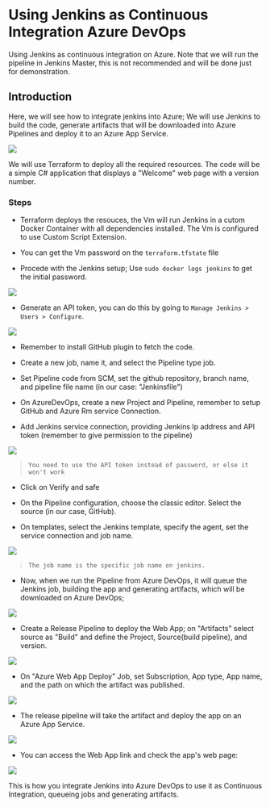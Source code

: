 # Using Jenkins as Continuous Integration Azure DevOps
Using Jenkins as continuous integration on Azure. Note that we will run the pipeline in Jenkins Master, this is not recommended and will be done just for demonstration.

## Introduction

Here, we will see how to integrate jenkins into Azure; We will use Jenkins to build the code, generate artifacts that will be downloaded into Azure Pipelines and deploy it to an Azure App Service.

![](https://github.com/nokorinotsubasa/CI-jenkins-azure/blob/638046f3a426f8f5afe57b4c9c9eec48bbf911cc/images/Architecture.png)

We will use Terraform to deploy all the required resources. The code will be a simple C# application that displays a "Welcome" web page with a version number.

### Steps

- Terraform deploys the resouces, the Vm will run Jenkins in a cutom Docker Container with all dependencies installed. The Vm is configured to use Custom Script Extension.

- You can get the Vm password on the `terraform.tfstate` file

- Procede with the Jenkins setup; Use `sudo docker logs jenkins` to get the initial password.

![](https://github.com/nokorinotsubasa/CI-jenkins-azure/blob/638046f3a426f8f5afe57b4c9c9eec48bbf911cc/images/JenkinsSetup.png)

- Generate an API token, you can do this by going to `Manage Jenkins > Users > Configure`.

![](https://github.com/nokorinotsubasa/CI-jenkins-azure/blob/638046f3a426f8f5afe57b4c9c9eec48bbf911cc/images/APIToken.png)

- Remember to install GitHub plugin to fetch the code. 

- Create a new job, name it, and select the Pipeline type job.

- Set Pipeline code from SCM, set the github repository, branch name, and pipeline file name (in our case: "Jenkinsfile")

- On AzureDevOps, create a new Project and Pipeline, remember to setup GitHub and Azure Rm service Connection.

- Add Jenkins service connection, providing Jenkins Ip address and API token (remember to give permission to the pipeline)

![](https://github.com/nokorinotsubasa/CI-jenkins-azure/blob/638046f3a426f8f5afe57b4c9c9eec48bbf911cc/images/JenkinsServiceConnection.png)

>`You need to use the API token instead of password, or else it won't work`

- Click on Verify and safe

- On the Pipeline configuration, choose the classic editor. Select the source (in our case, GitHub).

- On templates, select the Jenkins template, specify the agent, set the service connection and job name.

![](https://github.com/nokorinotsubasa/CI-jenkins-azure/blob/638046f3a426f8f5afe57b4c9c9eec48bbf911cc/images/PipelineSetup.png)

>`The job name is the specific job name on jenkins.`

- Now, when we run the Pipeline from Azure DevOps, it will queue the Jenkins job, building the app and generating artifacts, which will be downloaded on Azure DevOps;

![](https://github.com/nokorinotsubasa/CI-jenkins-azure/blob/638046f3a426f8f5afe57b4c9c9eec48bbf911cc/images/JobLogs.png)

- Create a Release Pipeline to deploy the Web App; on "Artifacts" select source as "Build" and define the Project, Source(build pipeline), and version.

![](https://github.com/nokorinotsubasa/CI-jenkins-azure/blob/638046f3a426f8f5afe57b4c9c9eec48bbf911cc/images/ArtifactSetup2.png)

- On "Azure Web App Deploy" Job, set Subscription, App type, App name, and the path on which the artifact was published.

![](https://github.com/nokorinotsubasa/CI-jenkins-azure/blob/638046f3a426f8f5afe57b4c9c9eec48bbf911cc/images/WebAppPipelineSetup.png)

- The release pipeline will take the artifact and deploy the app on an Azure App Service.

![](https://github.com/nokorinotsubasa/CI-jenkins-azure/blob/638046f3a426f8f5afe57b4c9c9eec48bbf911cc/images/DownloadArtifactsJob.png)

- You can access the Web App link and check the app's web page:

![](https://github.com/nokorinotsubasa/CI-jenkins-azure/blob/638046f3a426f8f5afe57b4c9c9eec48bbf911cc/images/webpage.png)

This is how you integrate Jenkins into Azure DevOps to use it as Continuous Integration, queueing jobs and generating artifacts.
